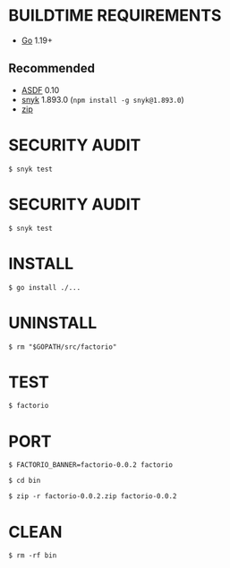 # BUILDTIME REQUIREMENTS

* [Go](https://golang.org/) 1.19+

## Recommended

* [ASDF](https://asdf-vm.com/) 0.10
* [snyk](https://www.npmjs.com/package/snyk) 1.893.0 (`npm install -g snyk@1.893.0`)
* [zip](https://linux.die.net/man/1/zip)

# SECURITY AUDIT

```console
$ snyk test
```

# SECURITY AUDIT

```console
$ snyk test
```

# INSTALL

```console
$ go install ./...
```

# UNINSTALL

```console
$ rm "$GOPATH/src/factorio"
```

# TEST

```console
$ factorio
```

# PORT

```console
$ FACTORIO_BANNER=factorio-0.0.2 factorio

$ cd bin

$ zip -r factorio-0.0.2.zip factorio-0.0.2
```

# CLEAN

```console
$ rm -rf bin
```
